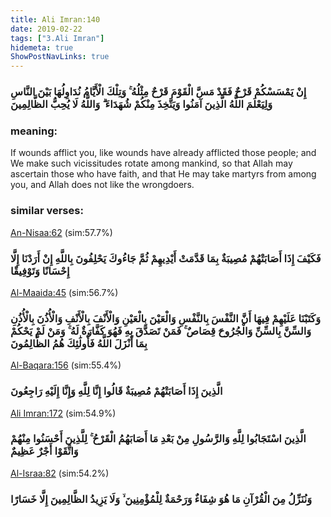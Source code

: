 ```yaml
---
title: Ali Imran:140
date: 2019-02-22
tags: ["3.Ali Imran"]
hidemeta: true 
ShowPostNavLinks: true 
---
```

### إِنْ يَمْسَسْكُمْ قَرْحٌ فَقَدْ مَسَّ الْقَوْمَ قَرْحٌ مِثْلُهُ ۚ وَتِلْكَ الْأَيَّامُ نُدَاوِلُهَا بَيْنَ النَّاسِ وَلِيَعْلَمَ اللَّهُ الَّذِينَ آمَنُوا وَيَتَّخِذَ مِنْكُمْ شُهَدَاءَ ۗ وَاللَّهُ لَا يُحِبُّ الظَّالِمِينَ
### meaning: 
If wounds afflict you, like wounds have already afflicted those people; and We make such vicissitudes rotate among mankind, so that Allah may ascertain those who have faith, and that He may take martyrs from among you, and Allah does not like the wrongdoers.
### similar verses: 

[An-Nisaa:62](/4/62) (sim:57.7%)

### فَكَيْفَ إِذَا أَصَابَتْهُمْ مُصِيبَةٌ بِمَا قَدَّمَتْ أَيْدِيهِمْ ثُمَّ جَاءُوكَ يَحْلِفُونَ بِاللَّهِ إِنْ أَرَدْنَا إِلَّا إِحْسَانًا وَتَوْفِيقًا

[Al-Maaida:45](/5/45) (sim:56.7%)

### وَكَتَبْنَا عَلَيْهِمْ فِيهَا أَنَّ النَّفْسَ بِالنَّفْسِ وَالْعَيْنَ بِالْعَيْنِ وَالْأَنْفَ بِالْأَنْفِ وَالْأُذُنَ بِالْأُذُنِ وَالسِّنَّ بِالسِّنِّ وَالْجُرُوحَ قِصَاصٌ ۚ فَمَنْ تَصَدَّقَ بِهِ فَهُوَ كَفَّارَةٌ لَهُ ۚ وَمَنْ لَمْ يَحْكُمْ بِمَا أَنْزَلَ اللَّهُ فَأُولَٰئِكَ هُمُ الظَّالِمُونَ

[Al-Baqara:156](/2/156) (sim:55.4%)

### الَّذِينَ إِذَا أَصَابَتْهُمْ مُصِيبَةٌ قَالُوا إِنَّا لِلَّهِ وَإِنَّا إِلَيْهِ رَاجِعُونَ

[Ali Imran:172](/3/172) (sim:54.9%)

### الَّذِينَ اسْتَجَابُوا لِلَّهِ وَالرَّسُولِ مِنْ بَعْدِ مَا أَصَابَهُمُ الْقَرْحُ ۚ لِلَّذِينَ أَحْسَنُوا مِنْهُمْ وَاتَّقَوْا أَجْرٌ عَظِيمٌ

[Al-Israa:82](/17/82) (sim:54.2%)

### وَنُنَزِّلُ مِنَ الْقُرْآنِ مَا هُوَ شِفَاءٌ وَرَحْمَةٌ لِلْمُؤْمِنِينَ ۙ وَلَا يَزِيدُ الظَّالِمِينَ إِلَّا خَسَارًا
